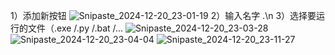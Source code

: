 1）添加新按钮
![Snipaste_2024-12-20_23-01-19](https://github.com/user-attachments/assets/b9f891e3-b373-4963-9bcf-15306f62859e)
2）输入名字 .\n
3）选择要运行的文件（.exe /.py /.bat /...
![Snipaste_2024-12-20_23-03-28](https://github.com/user-attachments/assets/3e35a2fa-2986-4be8-9603-32f912477fa0)
![Snipaste_2024-12-20_23-04-04](https://github.com/user-attachments/assets/6114d9bf-352d-4e8f-84d3-659597c94329)
![Snipaste_2024-12-20_23-11-27](https://github.com/user-attachments/assets/7a346a9a-41aa-4691-9ce8-42be845a019d)
